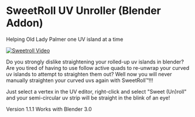 # SweetRoll UV Unroller (Blender Addon)
Helping Old Lady Palmer one UV island at a time

[![Sweetroll Video](https://img.youtube.com/vi/hoRWHGDo5uo/maxresdefault.jpg)](https://www.youtube.com/watch?v=hoRWHGDo5uo)

Do you strongly dislike straightening your rolled-up uv islands in blender? Are you tired of having to use follow active quads to re-unwrap your curved uv islands to attempt to straighten them out? Well now you will never manually straighten your curved uvs again with SweetRoll™!!!

Just select a vertex in the UV editor, right-click and select "Sweet (Un)roll" and your semi-circular uv strip will be straight in the blink of an eye!

Version 1.1.1
Works with Blender 3.0
